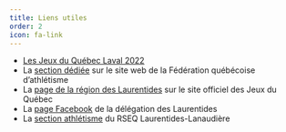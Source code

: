 ```yaml
---
title: Liens utiles
order: 2
icon: fa-link
---
```


- [Les Jeux du Québec Laval 2022](https://laval2022.jeuxduquebec.com/fr/index.html)
- La [section dédiée](https://www.athletisme-quebec.ca/jeux-du-quebec) sur le site web de la Fédération québécoise d’athlétisme
- La [page de la région des Laurentides](http://www.jeuxduquebec.com/Region-34-Laurentides-fr-11.php) sur le site officiel des Jeux du Québec
- La [page Facebook](https://fr-ca.facebook.com/jdq.lau/) de la délégation des Laurentides
- La [section athlétisme](https://ll.rseq.ca/athletisme/) du RSEQ Laurentides-Lanaudière
